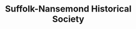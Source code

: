 ---
layout: repo
title: "Suffolk-Nansemond Historical Society"
id: 16749
permalink: repos/16749/
---